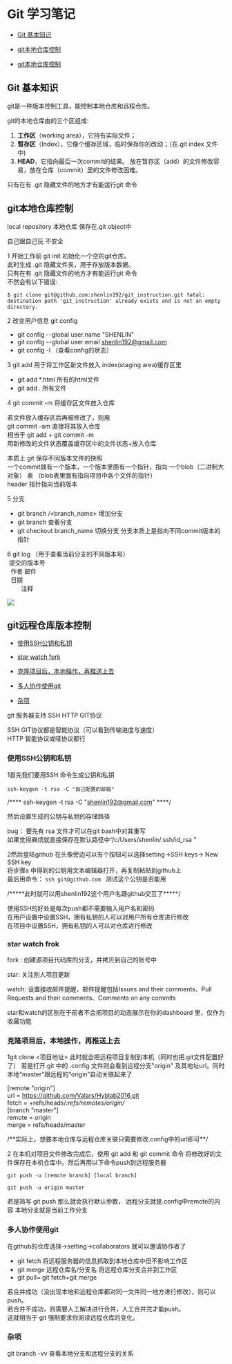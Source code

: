 # Git 学习笔记

* [Git 基本知识](#1)

* [git本地仓库控制](#2)

* [git本地仓库控制](#3)



<h2 id="1">Git 基本知识</h2>
 
git是一种版本控制工具，能控制本地仓库和远程仓库。

git的本地仓库由的三个区组成:

1. **工作区**（working area），它持有实际文件；
2. **暂存区**（Index），它像个缓存区域，临时保存你的改动；（在.git index 文件中)
3. **HEAD**，它指向最后一次commit的结果。
放在暂存区（add）的文件修改容易，放在仓库（commit）里的文件修改困难。

只有在有 .git 隐藏文件的地方才有能运行git 命令


<h2 id="2"> git本地仓库控制</h2>

local repository 本地仓库 保存在.git object中

自己跟自己玩 不安全

1 开始工作前 git init 初始化一个空的git仓库。  
此时生成 .git 隐藏文件夹，用于存放版本数据。  
只有在有 .git 隐藏文件的地方才有能运行git 命令  
不然会有以下错误:

`$ git clone git@github.com:shenlin192/git_instruction.git
fatal: destination path 'git_instruction' already exists and is not an empty directory.`

2 改变用户信息 git config
  - git config --global user.name "SHENLIN"
  - git config --global user.email shenlin192@gmail.com
  - git config -l （查看config的状态）

3 git add 用于将工作区新文件放入 index(staging area)缓存区里
  - git add *.html 所有的html文件  
  - git add . 所有文件  
  
4 git commit -m 将缓存区文件放入仓库
  
  若文件放入缓存区后再被修改了，则用   
  git commit -am 直接将其放入仓库  
  相当于 git add <filename> + git commit -m  
  用新修改的文件状态覆盖缓存区中的文件状态+放入仓库  
  
  本质上 git 保存不同版本文件的快照  
  一个commit就有一个版本，一个版本里面有一个指针，指向 一个blob（二进制大对象） 表 
  （blob表里面有指向项目中各个文件的指针）  
  header 指针指向当前版本  

5 分支
  - git branch /<branch_name> 增加分支
  - git branch 查看分支
  - git checkout branch_name 切换分支
分支本质上是指向不同commit版本的指针

6 git log （用于查看当前分支的不同版本号）  
&nbsp;提交的版本号  
&nbsp;	作者 邮件  
&nbsp;	日期  
&emsp;&emsp;		注释
		
![](https://github.com/shenlin192/git_instruction/blob/master/git_log.PNG)



<h2 id="3"> git远程仓库版本控制</h2>


* [使用SSH公钥和私钥](#3.1)

* [star watch fork](#3.1+)

* [克隆项目后，本地操作，再推送上去](#3.2)

* [多人协作使用git](#3.3)

* [杂项](#3.4)



git 服务器支持 SSH HTTP GIT协议

SSH GIT协议都是智能协议（可以看到传输进度与速度）  
HTTP 智能协议或哑协议都行

<h3 id="3.1">使用SSH公钥和私钥</h3>

 1首先我们要用SSH 命令生成公钥和私钥
 
 `ssh-keygen -t rsa -C "自己配置的邮箱"`
 
 /**** ssh-keygen -t rsa -C "shenlin192@gmail.com" ****/
 
 然后设置生成的公钥与私钥的存储路径  
   
 bug： 要先有 rsa 文件才可以在git bash中对其重写  
 如果觉得麻烦就直接保存在默认路径中“/c/Users/shenlin/.ssh/id_rsa ”  

 2然后登陆github 
 在头像旁边可以有个按钮可以选择setting->SSH keys-> New SSH key  
 将步骤a 中得到的公钥用文本编辑器打开，再复制粘贴到github上  
 最后用命令：
 `ssh git@github.com `
 测试这个公钥是否能用

 /\*\*\*\*\*此时就可以用shenlin192这个用户名跟github交互了\*\*\*\*\*/
 
 使用SSH的好处是每次push都不需要输入用户名和密码  
 在用户设置中设置SSH，拥有私钥的人可以对用户所有仓库进行修改  
 在项目中设置SSH，拥有私钥的人可以对仓库进行修改   

<h3 id="3.1+">star watch frok</h3>

fork : 创建源项目代码库的分支，并拷贝到自己的账号中  

star: 关注别人项目更新  

watch: 设置接收邮件提醒，邮件提醒包括Issues and their comments、Pull Requests and their comments、Comments on any commits   

star和watch的区别在于前者不会把项目的动态展示在你的dashboard 里，仅作为收藏功能  


<h3 id="3.2">克隆项目后，本地操作，再推送上去</h3>

 1git clone <项目地址> 
 此时就会把远程项目复制到本机（同时也把.git文件配置好了）
 若是打开.git 中的 .config 文件则会看到远程分支"origin"
 及其地址url。同时本地“master”跟远程的“origin”自动关联起来了
 

[remote "origin"]  
	url = https://github.com/Valars/Hyblab2016.git  
	fetch = +refs/heads/*:refs/remotes/origin/*  
[branch "master"]  
	remote = origin  
	merge = refs/heads/master  


 /\*\*实际上，想要本地仓库与远程仓库关联只需要修改.config中的url即可\*\*/

 2 
 在本机对项目文件修改完成后，使用 git add 和 git commit 命令
 将修改好的文件保存在本机仓库中。然后再用以下命令push到远程服务器
   
   `git push -u [remote branch] [local branch]`
   
   `git push -u origin master`
   
 若是简写 git push 那么就会执行默认参数，
 远程分支就是.config中remote的内容
 本地分支就是当前工作分支


<h3 id="3.3">多人协作使用git</h3>
 
 在github的仓库选择->setting->collaborators 就可以邀请协作者了
 

 - git fetch <remote repository> 将远程服务器的信息抓取到本地仓库中但不影响工作区 
 - git merge 远程仓库名/分支名      将远程仓库分支合并到工作区  
 - git pull= git fetch+git merge 
 
 若合并成功（没出现本地和远程仓库都对同一文件同一地方进行修改），则可以push。  
 若合并不成功，则需要人工解决进行合并，人工合并完才能push。  
 这就相当于 git 强制要求你阅读远程仓库的变化。  

<h3 id="3.4">杂项</h3>
 git branch -vv 查看本地分支和远程分支的关系

